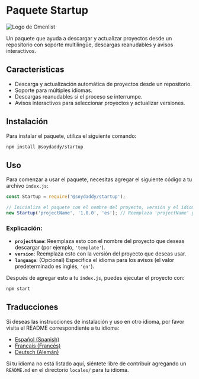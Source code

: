 # Paquete Startup

![Logo de Omenlist](https://omenlist.xyz/img/logo.png)

Un paquete que ayuda a descargar y actualizar proyectos desde un repositorio con soporte multilingüe, descargas reanudables y avisos interactivos.

## Características

- Descarga y actualización automática de proyectos desde un repositorio.
- Soporte para múltiples idiomas.
- Descargas reanudables si el proceso se interrumpe.
- Avisos interactivos para seleccionar proyectos y actualizar versiones.

## Instalación

Para instalar el paquete, utiliza el siguiente comando:

```bash
npm install @soydaddy/startup
```

## Uso

Para comenzar a usar el paquete, necesitas agregar el siguiente código a tu archivo `index.js`:

```javascript
const Startup = require('@soydaddy/startup');

// Inicializa el paquete con el nombre del proyecto, versión y el idioma (opcional)
new Startup('projectName', '1.0.0', 'es'); // Reemplaza 'projectName' y '1.0.0' con los valores correctos
```

### Explicación:

- **`projectName`**: Reemplaza esto con el nombre del proyecto que deseas descargar (por ejemplo, `'template'`).
- **`version`**: Reemplaza esto con la versión del proyecto que deseas usar.
- **`language`**: (Opcional) Especifica el idioma para los avisos (el valor predeterminado es inglés, `'en'`).

Después de agregar esto a tu `index.js`, puedes ejecutar el proyecto con:

```bash
npm start
```

## Traducciones

Si deseas las instrucciones de instalación y uso en otro idioma, por favor visita el README correspondiente a tu idioma:

- [Español (Spanish)](locales/es/readme.md)
- [Français (Francés)](locales/fr/readme.md)
- [Deutsch (Alemán)](locales/de/readme.md)

Si tu idioma no está listado aquí, siéntete libre de contribuir agregando un `README.md` en el directorio `locales/` para tu idioma.
